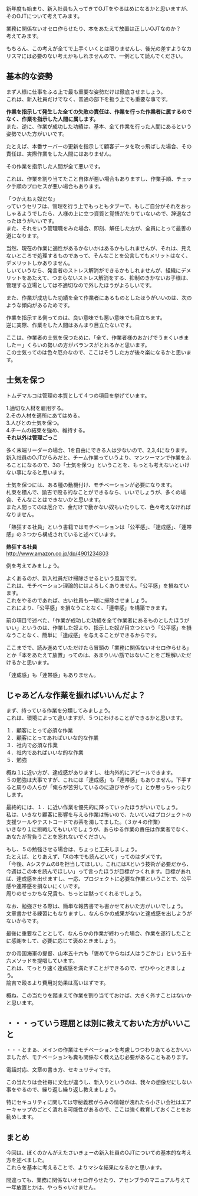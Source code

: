 新年度も始まり、新入社員も入ってきてOJTをやるはめになるかと思いますが、そのOJTについて考えてみます。  
  
業務に関係ないオセロ作らせたり、本をあたえて放置は正しいOJTなのか？  
考えてみます。  
  
もちろん、この考えが全てで上手くいくとは限りませんし、後光の差すようなカリスマには必要のない考えかもしれませんので、一例として読んでください。  
  
## 基本的な姿勢  
まず人様に仕事をふる上で最も重要な姿勢だけは徹底させましょう。  
これは、新入社員だけでなく、普通の部下を扱う上でも重要な事です。  
  
  
 **作業を指示して発生した全ての失敗の責任は、作業を行った作業者に属するのでなく、作業を指示した人間に属します。**   
また、逆に、作業が成功した功績は、基本、全て作業を行った人間にあるという姿勢でいた方がいいです。  
  
  
たとえば、本番サーバーの更新を指示して顧客データを吹っ飛ばした場合、その責任は、実際作業をした人間にはありません。  
  
その作業を指示した人間が全て悪いです。  
  
これは、作業を割り当てたこと自体が悪い場合もありますし、作業手順、チェック手順のプロセスが悪い場合もあります。  
  
  
「つかえねぇ奴だな」  
っていうセリフは、管理を行う上でもっともタブーで、もしご自分がそれをおっしゃるようでしたら、人様の上に立つ資質と覚悟がたりていないので、辞退なさったほうがいいです。  
また、それをいう管理職をみた場合、即刻、解任した方が、全員にとって最善の道になります。  
  
当然、現在の作業に適性があるかないかはあるかもしれませんが、それは、見えないところで処理するものであって、そんなことを公言してもメリットはなく、デメリットしかありません。  
しいていうなら、発言者のストレス解消ができるかもしれませんが、組織にデメリットをあたえて、つまらないストレス解消をする、抑制のきかないお子様は、管理する立場としては不適切なので外したほうがよろしいです。  
  
  
また、作業が成功した功績を全て作業者にあるものとしたほうがいいのは、次のような傾向があるためです。  
  
作業を指示する側ってのは、良い意味でも悪い意味でも目立ちます。  
逆に実際、作業をした人間はあんまり目立たないです。  
  
ここは、作業者の士気を保つために、「全て、作業者様のおかげでうまくいきましたー」くらいの勢いの方がバランスがとれるかと思います。  
この士気ってのは色々厄介なので、ここはそうした方が後々楽になるかと思います。  
  
  
## 士気を保つ  
トムデマルコは管理の本質として４つの項目を挙げています。  
  
1.適切な人材を雇用する。  
2.その人材を適所にあてはめる。  
3.人びとの士気を保つ。  
4.チームの結束を強め、維持する。  
 **それ以外は管理ごっこ**   
  
  
多く末端リーダーの場合、1を自由にできる人は少ないので、2,3,4になります。  
新入社員のOJTがらみだと、チーム作業っていうより、マンツーマンで作業をふることになるので、3の「士気を保つ」ということを、もっとも考えないといけない事になると思います。  
  
士気を保つには、ある種の動機付け、モチベーションが必要になります。  
札束を積んで、諭吉で殴る的なことができるなら、いいでしょうが、多くの場合、そんなことはできないかと思います。  
また人間ってのは厄介で、金だけで動かない奴もいたりして、色々考えなければなりません。  
  
「熱狂する社員」という書籍ではモチベーションは「公平感」、「達成感」、「連帯感」の３つから構成されていると述べています。  
  
 **熱狂する社員**   
http://www.amazon.co.jp/dp/4901234803  
  
  
例を考えてみましょう。  
  
よくあるのが、新入社員だけ掃除させるという風習です。  
これは、モチベーション理論的にはよろしくありません。「公平感」を損ねています。  
これをやるのであれば、古い社員も一緒に掃除させましょう。  
これにより、「公平感」を損なうことなく、「連帯感」を構築できます。  
  
  
前の項目で述べた、「作業が成功した功績を全て作業者にあるものとしたほうがいい」というのは、作業した奴より、指示した奴が目立つという「公平感」を損なうことなく、簡単に「達成感」を与えることができるからです。  
  
ここまでで、読み進めていただけたら冒頭の「業務に関係ないオセロ作らせる」とか「本をあたえて放置」ってのは、あまりいい筋ではないことをご理解いただけるかと思います。  
  
「達成感」も「連帯感」もありません。  
  
  
## じゃあどんな作業を振ればいいんだよ？  
まず、持っている作業を分類してみましょう。  
これは、環境によって違いますが、５つにわけることができるかと思います。  
  
１．顧客にとって必須な作業  
２．顧客にとってあればいいな的な作業  
３．社内で必須な作業  
４．社内であればいいな的な作業  
５．勉強  
  
概ね１に近い方が、達成感がありますし、社内外的にアピールできます。  
５の勉強は大事ですが、これには「達成感」も「連帯感」もありません。下手すると周りの人らが「俺らが苦労しているのに遊びやがって」とか思っちゃったりします。  
  
最終的には、１．に近い作業を優先的に降っていったほうがいいでしょう。  
私は、いきなり顧客に影響を与える作業は怖いので、たいていはプロジェクトの支援ツールやテストコードでお茶を濁してました。（３か４の作業）  
いきなり１に挑戦してもいいでしょうが、あらゆる作業の責任は作業者でなく、あなたが背負うことを忘れないでください。  
  
  
もし、５の勉強させる場合は、ちょっと工夫しましょう。  
たとえば、とりあえず、「Xの本でも読んどいて」ってのはダメです。  
「今後、AシステムのBを担当してほしい。これにはXという技術が必要だから、今週はこの本を読んでほしい」って言ったほうが目標がつくれます。目標があれば、達成感を出せますし、一応、プロジェクトに必要な作業ということで、公平感や連帯感を損ないにくいです。  
周りのせっかちな兄貴も、ちっとは黙ってくれるでしょう。  
  
なお、勉強させる際は、簡単な報告書でも書かせておいた方がいいでしょう。  
文章書かせる練習にもなりますし、なんらかの成果がないと達成感を出しようがないからです。  
  
最後に重要なこととして、なんらかの作業が終わった場合、作業を遂行したことに感謝をして、必要に応じて褒めときましょう。  
  
かの帝国海軍の提督、山本五十六も「褒めてやらねば人はうごかじ」という五十六メソッドを提唱しています。  
これは、てっとり速く達成感を満たすことができるので、ぜひやっときましょう。  
諭吉で殴るより費用対効果は高いはずです。  
  
  
概ね、この当たりを踏まえて作業を割り当てておけば、大きく外すことはないかと思います。  
  
  
## ・・・っていう理屈とは別に教えておいた方がいいこと  
・・・とまぁ、メインの作業はモチベーションを考慮しつつわりあてるとかいいましたが、モチベーションも糞も関係なく教え込む必要があることもあります。  
  
電話対応、文章の書き方、セキュリティです。  
  
この当たりは会社毎に文化が違うし、新入りというのは、我々の想像だにしない事をやるので、繰り返し繰り返し教えましょう。  
  
特にセキュリティに関しては守秘義務がらみの情報が洩れたら小さい会社はエアーキャップのごとく潰れる可能性があるので、ここは強く教育しておくことをお勧めします。  
  
  
  
## まとめ  
今回は、ぼくのかんがえたさいきょーの新入社員のOJTについての基本的な考え方を述べました。  
これらを基本に考えることで、よりマシな結果になるかと思います。  
  
間違っても、業務に関係ないオセロ作らせたり、アセンブラのマニュアル与えて一年放置とかは、やっちゃいけません。  
  
